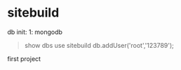 sitebuild
=====


db init:
1: mongodb
> show dbs
> use sitebuild
> db.addUser('root','123789');


first project